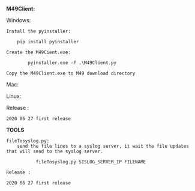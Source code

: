 **M49Client:**

   Windows:

    Install the pyinstaller:

        pip install pyinstaller

    Create the M49Cient.exe:

            pyinstaller.exe -F .\M49Client.py

    Copy the M49Client.exe to M49 download directory     



   Mac:

   Linux:

   Release :
   
    2020 06 27 first release


   
   **TOOLS**

    fileTosyslog.py:
        send the file lines to a syslog server, it wait the file updates that will send to the syslog server. 
         
               fileTosyslog.py SISLOG_SERVER_IP FILENAME

    Release :
    
    2020 06 27 first release

